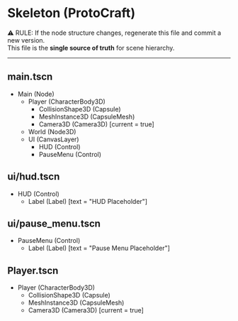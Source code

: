 # Skeleton (ProtoCraft)

⚠️ RULE: If the node structure changes, regenerate this file and commit a new version.  
This file is the **single source of truth** for scene hierarchy.

---

## main.tscn
- Main (Node)
  - Player (CharacterBody3D)
    - CollisionShape3D (Capsule)
    - MeshInstance3D (CapsuleMesh)
    - Camera3D (Camera3D) [current = true]
  - World (Node3D)
  - UI (CanvasLayer)
    - HUD (Control)
    - PauseMenu (Control)

## ui/hud.tscn
- HUD (Control)
  - Label (Label) [text = "HUD Placeholder"]

## ui/pause_menu.tscn
- PauseMenu (Control)
  - Label (Label) [text = "Pause Menu Placeholder"]

## Player.tscn
- Player (CharacterBody3D)
  - CollisionShape3D (Capsule)
  - MeshInstance3D (CapsuleMesh)
  - Camera3D (Camera3D) [current = true]
